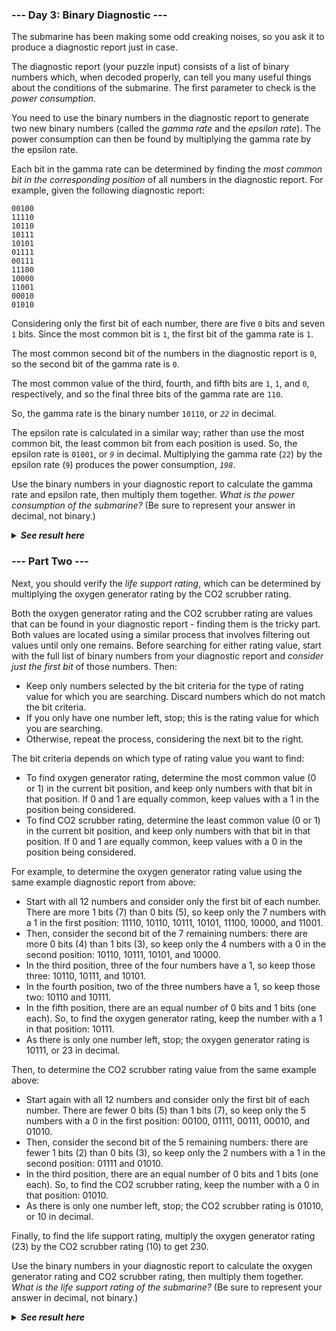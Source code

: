 ﻿### --- Day 3: Binary Diagnostic ---

The submarine has been making some odd creaking noises, so you ask it to
produce a diagnostic report just in case.

The diagnostic report (your puzzle input) consists of a list of binary
numbers which, when decoded properly, can tell you many useful things about
the conditions of the submarine. The first parameter to check is the *power
consumption*.

You need to use the binary numbers in the diagnostic report to generate two 
new binary numbers (called the *gamma rate* and the *epsilon rate*). The power
consumption can then be found by multiplying the gamma rate by the epsilon
rate.

Each bit in the gamma rate can be determined by finding the *most common bit
in the corresponding position* of all numbers in the diagnostic report. For 
example, given the following diagnostic report:

	00100
	11110
	10110
	10111
	10101
	01111
	00111
	11100
	10000
	11001
	00010
	01010

Considering only the first bit of each number, there are five `0` bits and
seven `1` bits. Since the most common bit is `1`, the first bit of the gamma
rate is `1`.

The most common second bit of the numbers in the diagnostic report is `0`, so
the second bit of the gamma rate is `0`.

The most common value of the third, fourth, and fifth bits are `1`, `1`, and `0`,
respectively, and so the final three bits of the gamma rate are `110`.

So, the gamma rate is the binary number `10110`, or *`22`* in decimal.

The epsilon rate is calculated in a similar way; rather than use the most
common bit, the least common bit from each position is used. So, the 
epsilon rate is `01001`, or *`9`* in decimal. Multiplying the gamma rate (`22`) by
the epsilon rate (`9`) produces the power consumption, *`198`*.

Use the binary numbers in your diagnostic report to calculate the gamma 
rate and epsilon rate, then multiply them together. *What is the power
consumption of the submarine?* (Be sure to represent your answer in decimal, 
not binary.)

<details>
  <summary><strong><em>See result here</em></strong></summary>
	Your puzzle answer was <strong><em>3549854</em></strong>.
</details>

### --- Part Two ---

Next, you should verify the *life support rating*, which can be determined by 
 multiplying the oxygen generator rating by the CO2 scrubber rating.

Both the oxygen generator rating and the CO2 scrubber rating are values
that can be found in your diagnostic report - finding them is the tricky
part. Both values are located using a similar process that involves
filtering out values until only one remains. Before searching for either
rating value, start with the full list of binary numbers from your 
diagnostic report and *consider just the first bit* of those numbers. Then:

- Keep only numbers selected by the bit criteria for the type of rating value for which you are searching. Discard numbers which do not match the bit criteria.
- If you only have one number left, stop; this is the rating value for which you are searching.
- Otherwise, repeat the process, considering the next bit to the right.

The bit criteria depends on which type of rating value you want to find:

- To find oxygen generator rating, determine the most common value (0 or 1) in the current bit position, and keep only numbers with that bit in that position. If 0 and 1 are equally common, keep values with a 1 in the position being considered.
- To find CO2 scrubber rating, determine the least common value (0 or 1) in the current bit position, and keep only numbers with that bit in that position. If 0 and 1 are equally common, keep values with a 0 in the position being considered.

For example, to determine the oxygen generator rating value using the same example diagnostic report from above:

- Start with all 12 numbers and consider only the first bit of each number. There are more 1 bits (7) than 0 bits (5), so keep only the 7 numbers with a 1 in the first position: 11110, 10110, 10111, 10101, 11100, 10000, and 11001.
- Then, consider the second bit of the 7 remaining numbers: there are more 0 bits (4) than 1 bits (3), so keep only the 4 numbers with a 0 in the second position: 10110, 10111, 10101, and 10000.
- In the third position, three of the four numbers have a 1, so keep those three: 10110, 10111, and 10101.
- In the fourth position, two of the three numbers have a 1, so keep those two: 10110 and 10111.
- In the fifth position, there are an equal number of 0 bits and 1 bits (one each). So, to find the oxygen generator rating, keep the number with a 1 in that position: 10111.
- As there is only one number left, stop; the oxygen generator rating is 10111, or 23 in decimal.

Then, to determine the CO2 scrubber rating value from the same example above:

- Start again with all 12 numbers and consider only the first bit of each number. There are fewer 0 bits (5) than 1 bits (7), so keep only the 5 numbers with a 0 in the first position: 00100, 01111, 00111, 00010, and 01010.
- Then, consider the second bit of the 5 remaining numbers: there are fewer 1 bits (2) than 0 bits (3), so keep only the 2 numbers with a 1 in the second position: 01111 and 01010.
- In the third position, there are an equal number of 0 bits and 1 bits (one each). So, to find the CO2 scrubber rating, keep the number with a 0 in that position: 01010.
- As there is only one number left, stop; the CO2 scrubber rating is 01010, or 10 in decimal.

Finally, to find the life support rating, multiply the oxygen generator
rating (23) by the CO2 scrubber rating (10) to get 230.

Use the binary numbers in your diagnostic report to calculate the oxygen
generator rating and CO2 scrubber rating, then multiply them together. *What
is the life support rating of the submarine?* (Be sure to represent your
answer in decimal, not binary.)

<details>
  <summary><strong><em>See result here</em></strong></summary>
	Your puzzle answer was <strong><em>3765399</em></strong>.
</details>